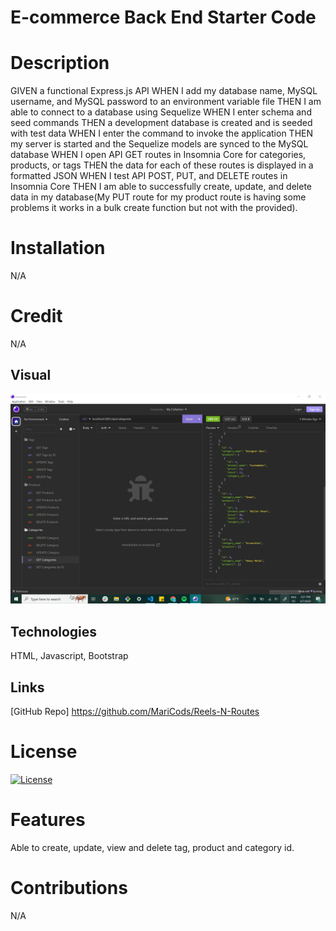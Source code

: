 # E-commerce Back End Starter Code
# Description
GIVEN a functional Express.js API
WHEN I add my database name, MySQL username, and MySQL password to an environment variable file
THEN I am able to connect to a database using Sequelize
WHEN I enter schema and seed commands
THEN a development database is created and is seeded with test data
WHEN I enter the command to invoke the application
THEN my server is started and the Sequelize models are synced to the MySQL database
WHEN I open API GET routes in Insomnia Core for categories, products, or tags
THEN the data for each of these routes is displayed in a formatted JSON
WHEN I test API POST, PUT, and DELETE routes in Insomnia Core
THEN I am able to successfully create, update, and delete data in my database(My PUT route for my product route is having some problems it works in a bulk create function but not with the provided).
# Installation
N/A

# Credit
N/A

## Visual 
![img](./Develop/images/Insomnia-screenshot-13.jpg)


## Technologies
HTML, Javascript, Bootstrap


## Links

[GitHub Repo]
https://github.com/MariCods/Reels-N-Routes

# License
   
[![License](https://img.shields.io/badge/license-MIT-lightgrey.svg)](https://opensource.org/licenses/MIT)

# Features
Able to create, update, view and delete tag, product and category id.

# Contributions
N/A